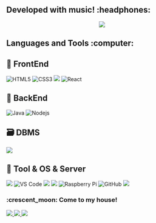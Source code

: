 <h2>
  Developed with music! :headphones:
</h2>

<p align="center">
  <a href="https://open.spotify.com/artist/2VEhCJcrJVAkHDTEMofdiM">
    <img src="https://andyruwruw.vercel.app/api/now-playing">
  </a>
</p>
<h2>
  Languages and Tools :computer:
</h2>

## 🎨 FrontEnd
![HTML5](https://img.shields.io/badge/-HTML5-E34F26?style=flat-square&logo=html5&logoColor=white)
![CSS3](https://img.shields.io/badge/-CSS3-1572B6?style=flat-square&logo=css3)
<img src="https://img.shields.io/badge/JavaScript-F7DF1E?style=flat-square&logo=JavaScript&logoColor=white"/></a>
![React](https://img.shields.io/badge/-React-000099?style=flat-square&logo=react)
## 🧠 BackEnd
![Java](https://img.shields.io/badge/-java-E34A86?style=flat-square&logo=java)
![Nodejs](https://img.shields.io/badge/-Nodejs-333300?style=flat-square&logo=Node.js)
## 🗃️ DBMS
<img src="https://img.shields.io/badge/Oracle-C51A4A?style=flat-square&logo=Oracle&logoColor=white"/></a> 
<!-- ![MongoDB](https://img.shields.io/badge/-MongoDB-9999cc?style=flat-square&logo=mongodb) -->
## 🧰 Tool & OS & Server
<img src="https://img.shields.io/badge/Windows-0078D6?style=flat-square&logo=Windows&logoColor=white"/></a>
![VS Code](https://img.shields.io/badge/-VS%20Code-007ACC?style=flat-square&logo=visual-studio-code)
<img src="https://img.shields.io/badge/Linux-FCC624?style=flat-square&logo=Linux&logoColor=white"/></a>
<img src="https://img.shields.io/badge/Apache Tomcat-cc9999?style=flat-square&logo=ApacheTomcat&logoColor=white"/></a>
![Raspberry Pi](https://img.shields.io/badge/-Raspberry%20Pi-C51A4A?style=flat-square&logo=Raspberry-Pi)
![GitHub](https://img.shields.io/badge/-GitHub-181717?style=flat-square&logo=github)
<img src="https://img.shields.io/badge/Slack-4A154B?style=flat-square&logo=Slack&logoColor=white"/></a>

<h3>
  <span> :crescent_moon: Come to my house! </span>
</h3>
 <a href="http://2themoon.iptime.org/"> 
    <img src="https://img.shields.io/badge/2theMoon's Web Server-4285F4?style=flat-square&logo=GoogleChrome&logoColor=white"/> 
 </a>
 <a href="https://search.naver.com/search.naver?where=nexearch&sm=top_hty&fbm=0&ie=utf8&query=2theMoon"> 
    <img src="https://img.shields.io/badge/2theMoon's profile -03C75A?style=flat-square&logo=Naver&logoColor=white"/> 
 </a>
    <img src="https://img.shields.io/badge/dlaguddh1@gmail.com-EA4335?style=flat-square&logo=Gmail&logoColor=white"/>
